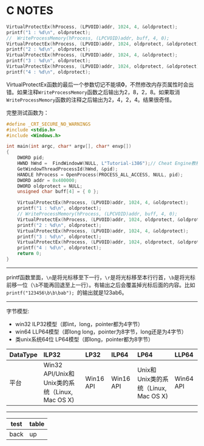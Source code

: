 # **C NOTES**

```C
VirtualProtectEx(hProcess, (LPVOID)addr, 1024, 4, &oldprotect);
printf("1 : %d\n", oldprotect);
//  WriteProcessMemory(hProcess, (LPCVOID)addr, buff, 4, 0);
VirtualProtectEx(hProcess, (LPVOID)addr, 1024, oldprotect, &oldprotect);
printf("2 : %d\n", oldprotect);
VirtualProtectEx(hProcess, (LPVOID)addr, 1024, 4, &oldprotect);
printf("3 : %d\n", oldprotect);
VirtualProtectEx(hProcess, (LPVOID)addr, 1024, oldprotect, &oldprotect);
printf("4 : %d\n", oldprotect);
```

VirtualProtectEx函数的最后一个参数切记不能填**0**，不然修改内存页属性时会出错。如果注释`WriteProcessMemory`函数之后输出为2，8，2，8。如果取消`WriteProcessMemory`函数的注释之后输出为2，4，2，4。结果很奇怪。

完整测试函数为：

```C
#define _CRT_SECURE_NO_WARNINGS
#include <stdio.h>
#include <Windows.h>

int main(int argc, char* argv[], char* envp[])
{
	DWORD pid;
	HWND hWnd =  FindWindowW(NULL, L"Tutorial-i386");// Cheat Engine教程程序
	GetWindowThreadProcessId(hWnd, &pid);
    HANDLE hProcess = OpenProcess(PROCESS_ALL_ACCESS, NULL, pid);
	DWORD addr = 0x400000;
	DWORD oldprotect = NULL;
	unsigned char buff[4] = { 0 };

	VirtualProtectEx(hProcess, (LPVOID)addr, 1024, 4, &oldprotect);
	printf("1 : %d\n", oldprotect);
	// WriteProcessMemory(hProcess, (LPCVOID)addr, buff, 4, 0);
	VirtualProtectEx(hProcess, (LPVOID)addr, 1024, oldprotect, &oldprotect);
	printf("2 : %d\n", oldprotect);
	VirtualProtectEx(hProcess, (LPVOID)addr, 1024, 4, &oldprotect);
	printf("3 : %d\n", oldprotect);
	VirtualProtectEx(hProcess, (LPVOID)addr, 1024, oldprotect, &oldprotect);
	printf("4 : %d\n", oldprotect);
	return 0;
}
```

***

printf函数里面，`\n`是将光标移至下一行，`\r`是将光标移至本行行首，`\b`是将光标前移一位（`\b`不能再回退至上一行）。有输出之后会覆盖掉光标后面的内容。比如`printf("123456\b\b\bab"); `的输出就是123ab6。

***

字节模型: 
+ win32 ILP32模型（即int，long，pointer都为4字节）
+ win64 LLP64模型（即long long，pointer为8字节，long还是为4字节）
+ 类unix系统64位 LP64模型（即long，pointer都为8字节）

| DataType | ILP32 | LP32 | ILP64 | LP64 | LLP64 |
| :--- | :--- | :--- | :--- | :--- | :--- |
| 平台 | Win32 API/Unix和Unix类的系统（Linux, Mac OS X) | Win16 API | Win16 API | Unix和Unix类的系统（Linux, Mac OS X) | Win64 API |

***

|test|table|
|-|-|
|back|up|
